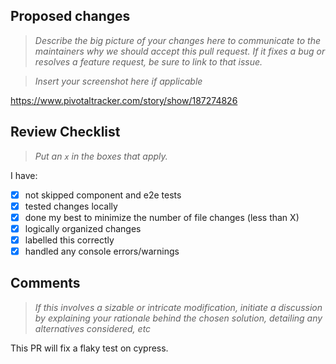 ## Proposed changes

> _Describe the big picture of your changes here to communicate to the maintainers why we should accept this pull request. If it fixes a bug or resolves a feature request, be sure to link to that issue._

> _Insert your screenshot here if applicable_

https://www.pivotaltracker.com/story/show/187274826

## Review Checklist

> _Put an `x` in the boxes that apply._

I have:
- [x] not skipped component and e2e tests
- [x] tested changes locally
- [x] done my best to minimize the number of file changes (less than X)
- [x] logically organized changes
- [x] labelled this correctly
- [x] handled any console errors/warnings

## Comments

> _If this involves a sizable or intricate modification, initiate a discussion by explaining your rationale behind the chosen solution, detailing any alternatives considered, etc_

This PR will fix a flaky test on cypress. 